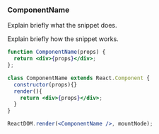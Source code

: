 ### ComponentName

Explain briefly what the snippet does.

Explain briefly how the snippet works.

```jsx
function ComponentName(props) {
  return <div>{props}</div>;
};
```
<!-- OR -->
```jsx
class ComponentName extends React.Component {
  constructor(props){}
  render(){
    return <div>{props}</div>;
  }
}
```

```jsx
ReactDOM.render(<ComponentName />, mountNode);
```

<!-- tags: (separate each by a comma) -->

<!-- expertise: (0,1,2,3) -->
<!-- Expertise levels (pick only one, no parentheses):
  0: beginner
  1: intermediate
  2: advanced
  3: expert
-->
